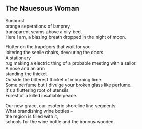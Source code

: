 The Nauesous Woman
------------------
Sunburst  
orange seperations of lamprey,  
transparent seams above a oily bed.  
Here I am, a blazing breath dropped in the night of moon.  
  
Flutter on the trapdoors that wait for you  
loitering the senile chairs, devouring the doors.  
A stationary  
rug making a electric thing of a probable meeting with a sailor.  
A nose and an arm  
standing the thicket.  
Outside the bitterest thicket of mourning time.  
Some perfume but I divulge your broken glass like perfume.  
It's a fluttering root of utensils.  
Forest of a killed insatiable peace.  
  
Our new grace, our esoteric shoreline line segments.  
What brandishing wine bottles -  
the region is filled with it,  
schools for the wine bottle and the ironous wooden.  
